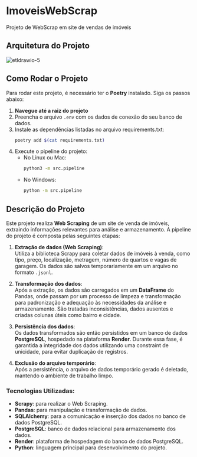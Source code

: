 # ImoveisWebScrap
Projeto de WebScrap em site de vendas de imóveis

## Arquitetura do Projeto
![etldrawio-5](https://github.com/user-attachments/assets/c38d0d06-5a1a-4b80-a4ef-8060fb06773f)


## Como Rodar o Projeto

Para rodar este projeto, é necessário ter o **Poetry** instalado. Siga os passos abaixo:

1. **Navegue até a raiz do projeto**
2. Preencha o arquivo `.env` com os dados de conexão do seu banco de dados.
3. Instale as dependências listadas no arquivo requirements.txt:
   ```bash
   poetry add $(cat requirements.txt)
   ```
4. Execute o pipeline do projeto:
   - No Linux ou Mac:
     ```bash
     python3 -m src.pipeline
     ```
   - No Windows:
     ```bash
     python -m src.pipeline
     ```


## Descrição do Projeto

Este projeto realiza **Web Scraping** de um site de venda de imóveis, extraindo informações relevantes para análise e armazenamento. A pipeline do projeto é composta pelas seguintes etapas:

1. **Extração de dados (Web Scraping)**:  
   Utiliza a biblioteca Scrapy para coletar dados de imóveis à venda, como tipo, preço, localização, metragem, número de quartos e vagas de garagem. Os dados são salvos temporariamente em um arquivo no formato `.jsonl`.

2. **Transformação dos dados**:  
   Após a extração, os dados são carregados em um **DataFrame** do Pandas, onde passam por um processo de limpeza e transformação para padronização e adequação às necessidades da análise e armazenamento. São tratadas inconsistências, dados ausentes e criadas colunas úteis como bairro e cidade.

3. **Persistência dos dados**:  
   Os dados transformados são então persistidos em um banco de dados **PostgreSQL**, hospedado na plataforma **Render**. Durante essa fase, é garantida a integridade dos dados utilizando uma constraint de unicidade, para evitar duplicação de registros.

4. **Exclusão do arquivo temporário**:  
   Após a persistência, o arquivo de dados temporário gerado é deletado, mantendo o ambiente de trabalho limpo.

### Tecnologias Utilizadas:
- **Scrapy**: para realizar o Web Scraping.
- **Pandas**: para manipulação e transformação de dados.
- **SQLAlchemy**: para a comunicação e inserção dos dados no banco de dados PostgreSQL.
- **PostgreSQL**: banco de dados relacional para armazenamento dos dados.
- **Render**: plataforma de hospedagem do banco de dados PostgreSQL.
- **Python**: linguagem principal para desenvolvimento do projeto.
